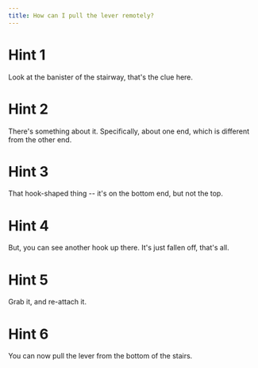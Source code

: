 ```yaml
---
title: How can I pull the lever remotely?
---
```

# Hint 1
Look at the banister of the stairway, that's the clue here.

# Hint 2
There's something about it. Specifically, about one end, which is different from the other end.

# Hint 3
That hook-shaped thing -- it's on the bottom end, but not the top.

# Hint 4
But, you can see another hook up there. It's just fallen off, that's all.

# Hint 5
Grab it, and re-attach it.

# Hint 6
You can now pull the lever from the bottom of the stairs.

